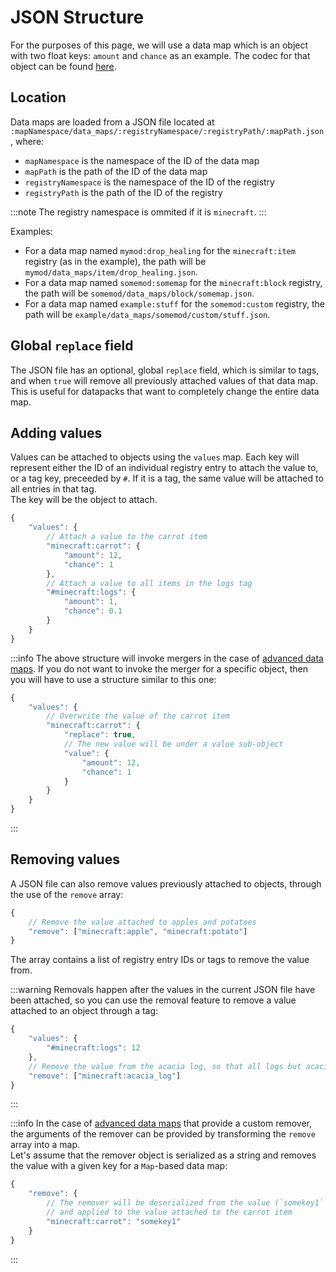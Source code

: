 # JSON Structure
For the purposes of this page, we will use a data map which is an object with two float keys: `amount` and `chance` as an example. The codec for that object can be found [here](./index.md#registration).

## Location
Data maps are loaded from a JSON file located at `:mapNamespace/data_maps/:registryNamespace/:registryPath/:mapPath.json`, where:
- `mapNamespace` is the namespace of the ID of the data map
- `mapPath` is the path of the ID of the data map
- `registryNamespace` is the namespace of the ID of the registry
- `registryPath` is the path of the ID of the registry

:::note
The registry namespace is ommited if it is `minecraft`.
:::

Examples:
- For a data map named `mymod:drop_healing` for the `minecraft:item` registry (as in the example), the path will be `mymod/data_maps/item/drop_healing.json`.
- For a data map named `somemod:somemap` for the `minecraft:block` registry, the path will be `somemod/data_maps/block/somemap.json`.
- For a data map named `example:stuff` for the `somemod:custom` registry, the path will be `example/data_maps/somemod/custom/stuff.json`.

## Global `replace` field
The JSON file has an optional, global `replace` field, which is similar to tags, and when `true` will remove all previously attached values of that data map. This is useful for datapacks that want to completely change the entire data map.

## Adding values
Values can be attached to objects using the `values` map. Each key will represent either the ID of an individual registry entry to attach the value to, or a tag key, preceeded by `#`. If it is a tag, the same value will be attached to all entries in that tag.  
The key will be the object to attach.

```js
{
    "values": {
        // Attach a value to the carrot item
        "minecraft:carrot": {
            "amount": 12,
            "chance": 1
        },
        // Attach a value to all items in the logs tag
        "#minecraft:logs": {
            "amount": 1,
            "chance": 0.1
        }
    }
}
```

:::info
The above structure will invoke mergers in the case of [advanced data maps](./index.md#advanced-data-maps). If you do not want to invoke the merger for a specific object, then you will have to use a structure similar to this one:
```js
{
    "values": {
        // Overwrite the value of the carrot item
        "minecraft:carrot": {
            "replace": true,
            // The new value will be under a value sub-object
            "value": {
                "amount": 12,
                "chance": 1
            }
        }
    }
}
```
:::

## Removing values

A JSON file can also remove values previously attached to objects, through the use of the `remove` array:
```js
{
    // Remove the value attached to apples and potatoes
    "remove": ["minecraft:apple", "minecraft:potato"]
}
```
The array contains a list of registry entry IDs or tags to remove the value from.

:::warning
Removals happen after the values in the current JSON file have been attached, so you can use the removal feature to remove a value attached to an object through a tag:
```js
{
    "values": {
        "#minecraft:logs": 12
    },
    // Remove the value from the acacia log, so that all logs but acacia have the value 12 attached to them
    "remove": ["minecraft:acacia_log"]
}
```
:::

:::info
In the case of [advanced data maps](./index.md#advanced-data-maps) that provide a custom remover, the arguments of the remover can be provided by transforming the `remove` array into a map.  
Let's assume that the remover object is serialized as a string and removes the value with a given key for a `Map`-based data map:
```js
{
    "remove": {
        // The remover will be deserialized from the value (`somekey1` in this case)
        // and applied to the value attached to the carrot item
        "minecraft:carrot": "somekey1"
    }
}
```
:::